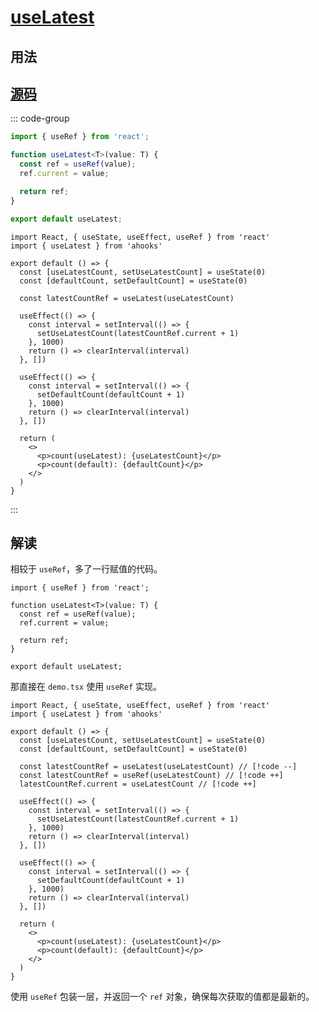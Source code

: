 # [useLatest](https://ahooks.js.org/zh-CN/hooks/use-latest#uselatest)

## 用法

<demo react="./useLatest.tsx" />

## [源码](https://github.com/alibaba/hooks/blob/master/packages/hooks/src/useLatest/index.ts)

::: code-group

<!-- prettier-ignore -->
```ts [useLatest.ts]
import { useRef } from 'react';

function useLatest<T>(value: T) {
  const ref = useRef(value);
  ref.current = value;

  return ref;
}

export default useLatest;
```

```tsx [demo.tsx]
import React, { useState, useEffect, useRef } from 'react'
import { useLatest } from 'ahooks'

export default () => {
  const [useLatestCount, setUseLatestCount] = useState(0)
  const [defaultCount, setDefaultCount] = useState(0)

  const latestCountRef = useLatest(useLatestCount)

  useEffect(() => {
    const interval = setInterval(() => {
      setUseLatestCount(latestCountRef.current + 1)
    }, 1000)
    return () => clearInterval(interval)
  }, [])

  useEffect(() => {
    const interval = setInterval(() => {
      setDefaultCount(defaultCount + 1)
    }, 1000)
    return () => clearInterval(interval)
  }, [])

  return (
    <>
      <p>count(useLatest): {useLatestCount}</p>
      <p>count(default): {defaultCount}</p>
    </>
  )
}
```

:::

## 解读

相较于 `useRef`，多了一行赋值的代码。

<!-- prettier-ignore -->
```ts{5} [useLatest.ts]
import { useRef } from 'react';

function useLatest<T>(value: T) {
  const ref = useRef(value);
  ref.current = value; 

  return ref;
}

export default useLatest;
```

那直接在 `demo.tsx` 使用 `useRef` 实现。

```tsx [demo.tsx]
import React, { useState, useEffect, useRef } from 'react'
import { useLatest } from 'ahooks'

export default () => {
  const [useLatestCount, setUseLatestCount] = useState(0)
  const [defaultCount, setDefaultCount] = useState(0)

  const latestCountRef = useLatest(useLatestCount) // [!code --]
  const latestCountRef = useRef(useLatestCount) // [!code ++]
  latestCountRef.current = useLatestCount // [!code ++]

  useEffect(() => {
    const interval = setInterval(() => {
      setUseLatestCount(latestCountRef.current + 1)
    }, 1000)
    return () => clearInterval(interval)
  }, [])

  useEffect(() => {
    const interval = setInterval(() => {
      setDefaultCount(defaultCount + 1)
    }, 1000)
    return () => clearInterval(interval)
  }, [])

  return (
    <>
      <p>count(useLatest): {useLatestCount}</p>
      <p>count(default): {defaultCount}</p>
    </>
  )
}
```

使用 `useRef` 包装一层，并返回一个 `ref` 对象，确保每次获取的值都是最新的。
